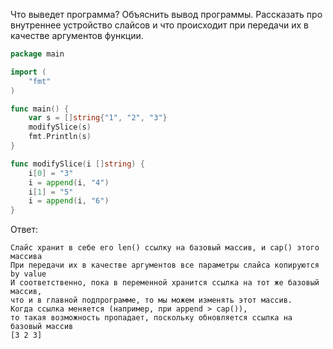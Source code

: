 Что выведет программа? Объяснить вывод программы. Рассказать про внутреннее устройство слайсов и что происходит при передачи их в качестве аргументов функции.

```go
package main

import (
	"fmt"
)

func main() {
	var s = []string{"1", "2", "3"}
	modifySlice(s)
	fmt.Println(s)
}

func modifySlice(i []string) {
	i[0] = "3"
	i = append(i, "4")
	i[1] = "5"
	i = append(i, "6")
}
```

Ответ:
```
Слайс хранит в себе его len() ссылку на базовый массив, и cap() этого массива
При передачи их в качестве аргументов все параметры слайса копируются by value
И соответственно, пока в переменной хранится ссылка на тот же базовый массив,
что и в главной подпрограмме, то мы можем изменять этот массив. 
Когда ссылка меняется (например, при append > cap()),
то такая возможность пропадает, поскольку обновляется ссылка на базовый массив
[3 2 3]

```